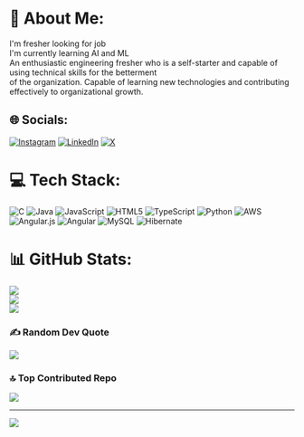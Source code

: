 # 💫 About Me:
I'm fresher looking for job<br>I'm currently learning AI and ML<br>An enthusiastic engineering fresher who is a self-starter and capable of using technical skills for the betterment<br>of the organization. Capable of learning new technologies and contributing effectively to organizational growth. 


## 🌐 Socials:
[![Instagram](https://img.shields.io/badge/Instagram-%23E4405F.svg?logo=Instagram&logoColor=white)](https://instagram.com/Gowtham.jujaru) [![LinkedIn](https://img.shields.io/badge/LinkedIn-%230077B5.svg?logo=linkedin&logoColor=white)](https://linkedin.com/in/gowtham-jujaru) [![X](https://img.shields.io/badge/X-black.svg?logo=X&logoColor=white)](https://x.com/gowthamjujaru) 

# 💻 Tech Stack:
![C](https://img.shields.io/badge/c-%2300599C.svg?style=for-the-badge&logo=c&logoColor=white) ![Java](https://img.shields.io/badge/java-%23ED8B00.svg?style=for-the-badge&logo=openjdk&logoColor=white) ![JavaScript](https://img.shields.io/badge/javascript-%23323330.svg?style=for-the-badge&logo=javascript&logoColor=%23F7DF1E) ![HTML5](https://img.shields.io/badge/html5-%23E34F26.svg?style=for-the-badge&logo=html5&logoColor=white) ![TypeScript](https://img.shields.io/badge/typescript-%23007ACC.svg?style=for-the-badge&logo=typescript&logoColor=white) ![Python](https://img.shields.io/badge/python-3670A0?style=for-the-badge&logo=python&logoColor=ffdd54) ![AWS](https://img.shields.io/badge/AWS-%23FF9900.svg?style=for-the-badge&logo=amazon-aws&logoColor=white) ![Angular.js](https://img.shields.io/badge/angular.js-%23E23237.svg?style=for-the-badge&logo=angularjs&logoColor=white) ![Angular](https://img.shields.io/badge/angular-%23DD0031.svg?style=for-the-badge&logo=angular&logoColor=white) ![MySQL](https://img.shields.io/badge/mysql-4479A1.svg?style=for-the-badge&logo=mysql&logoColor=white) ![Hibernate](https://img.shields.io/badge/Hibernate-59666C?style=for-the-badge&logo=Hibernate&logoColor=white)
# 📊 GitHub Stats:
![](https://github-readme-stats.vercel.app/api?username=fresher&theme=dark&hide_border=false&include_all_commits=false&count_private=false)<br/>
![](https://github-readme-streak-stats.herokuapp.com/?user=fresher&theme=dark&hide_border=false)<br/>
![](https://github-readme-stats.vercel.app/api/top-langs/?username=fresher&theme=dark&hide_border=false&include_all_commits=false&count_private=false&layout=compact)

### ✍️ Random Dev Quote
![](https://quotes-github-readme.vercel.app/api?type=horizontal&theme=radical)

### 🔝 Top Contributed Repo
![](https://github-contributor-stats.vercel.app/api?username=fresher&limit=5&theme=dark&combine_all_yearly_contributions=true)

---
[![](https://visitcount.itsvg.in/api?id=fresher&icon=0&color=0)](https://visitcount.itsvg.in)

<!-- Proudly created with GPRM ( https://gprm.itsvg.in ) -->
